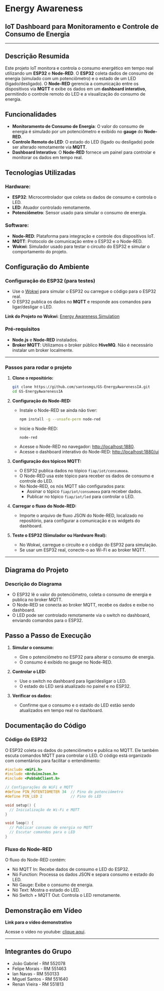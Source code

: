 # **Energy Awareness**

## **IoT Dashboard para Monitoramento e Controle de Consumo de Energia**

---

## **Descrição Resumida**

Este projeto IoT monitora e controla o consumo energético em tempo real utilizando um **ESP32** e **Node-RED**. O **ESP32** coleta dados de consumo de energia (simulado com um potenciômetro) e o estado de um LED (ligado/desligado). O **Node-RED** gerencia a comunicação entre os dispositivos via **MQTT** e exibe os dados em um **dashboard interativo**, permitindo o controle remoto do LED e a visualização do consumo de energia.


## **Funcionalidades**

- **Monitoramento de Consumo de Energia**: O valor do consumo de energia é simulado por um potenciômetro e exibido no **gauge** do **Node-RED**.
- **Controle Remoto do LED**: O estado do LED (ligado ou desligado) pode ser alterado remotamente via **MQTT**.
- **Dashboard Interativo**: O **Node-RED** fornece um painel para controlar e monitorar os dados em tempo real.


## **Tecnologias Utilizadas**

### **Hardware:**
- **ESP32**: Microcontrolador que coleta os dados de consumo e controla o LED.
- **LED**: Atuador controlado remotamente.
- **Potenciômetro**: Sensor usado para simular o consumo de energia.

### **Software:**
- **Node-RED**: Plataforma para integração e controle dos dispositivos IoT.
- **MQTT**: Protocolo de comunicação entre o ESP32 e o Node-RED.
- **Wokwi**: Simulador usado para testar o circuito do ESP32 e simular o comportamento do projeto.


## **Configuração do Ambiente**

### **Configuração do ESP32 (para testes)**
- Use o [Wokwi](https://wokwi.com/) para simular o ESP32 ou carregue o código para o ESP32 real.
- O ESP32 publica os dados no **MQTT** e responde aos comandos para ligar/desligar o LED.

**Link do Projeto no Wokwi**: [Energy Awareness Simulation](https://wokwi.com/projects/415114719159456769)


### **Pré-requisitos**
- **Node.js** e **Node-RED** instalados.
- **Broker MQTT**: Utilizamos o broker público **HiveMQ**. Não é necessário instalar um broker localmente.

---

### **Passos para rodar o projeto**

1. **Clone o repositório:**
   ```bash
   git clone https://github.com/santosmgs/GS-EnergyAwarenessIA.git
   cd GS-EnergyAwarenessIA
   ```

2. **Configuração do Node-RED:**
   - Instale o Node-RED se ainda não tiver:
     ```bash
     npm install -g --unsafe-perm node-red
     ```
   - Inicie o Node-RED:
     ```bash
     node-red
     ```
   - Acesse o Node-RED no navegador: [http://localhost:1880](http://localhost:1880).
   - Acesse o dashboard interativo do Node-RED: [http://localhost:1880/ui](http://localhost:1880/ui)

3. **Configuração dos tópicos MQTT:**
   - O ESP32 publica dados no tópico `fiap/iot/consumoea`.
   - O Node-RED usa este tópico para receber os dados de consumo e controle do LED.
   - No Node-RED, os nós MQTT são configurados para:
     - Assinar o tópico `fiap/iot/consumoea` para receber dados.
     - Publicar no tópico `fiap/iot/led` para controlar o LED.

4. **Carregar o fluxo do Node-RED:**
   - Importe o arquivo de fluxo JSON do Node-RED, localizado no repositório, para configurar a comunicação e os widgets do dashboard.

5. **Teste o ESP32 (Simulador ou Hardware Real):**
   - No Wokwi, carregue o circuito e o código do ESP32 para simulação.
   - Se usar um ESP32 real, conecte-o ao Wi-Fi e ao broker MQTT.

---

## **Diagrama do Projeto**

### **Descrição do Diagrama**
- O ESP32 lê o valor do potenciômetro, coleta o consumo de energia e publica no broker MQTT.
- O Node-RED se conecta ao broker MQTT, recebe os dados e exibe no dashboard.
- O LED pode ser controlado remotamente via o switch no dashboard, enviando comandos para o ESP32.


## **Passo a Passo de Execução**

1. **Simular o consumo:**
   - Gire o potenciômetro no ESP32 para alterar o consumo de energia.
   - O consumo é exibido no gauge no Node-RED.

2. **Controlar o LED:**
   - Use o switch no dashboard para ligar/desligar o LED.
   - O estado do LED será atualizado no painel e no ESP32.

3. **Verificar os dados:**
   - Confirme que o consumo e o estado do LED estão sendo atualizados em tempo real no dashboard.


## **Documentação do Código**

### **Código do ESP32**
O ESP32 coleta os dados do potenciômetro e publica no MQTT. Ele também escuta comandos MQTT para controlar o LED. O código está organizado com comentários para facilitar o entendimento:

```cpp
#include <WiFi.h>
#include <ArduinoJson.h>
#include <PubSubClient.h>

// Configurações de WiFi e MQTT
#define PIN_POTENTIOMETER 34  // Pino do potenciômetro
#define PIN_LED 2             // Pino do LED

void setup() {
  // Inicialização de Wi-Fi e MQTT
}

void loop() {
  // Publicar consumo de energia no MQTT
  // Escutar comandos para o LED
}
```

### **Fluxo do Node-RED**
O fluxo do Node-RED contém:
- Nó MQTT In: Recebe dados de consumo e LED do ESP32.
- Nó Function: Processa os dados JSON e separa consumo e estado do LED.
- Nó Gauge: Exibe o consumo de energia.
- Nó Text: Mostra o estado do LED.
- Nó Switch + MQTT Out: Controla o LED remotamente.


## **Demonstração em Vídeo**

**Link para o vídeo demonstrativo**

Acesse o vídeo no youtube: [clique aqui](https://www.youtube.com/@santoxz_).

---

## **Integrantes do Grupo**

- João Gabriel - RM 552078
- Felipe Morais - RM 551463
- Ian Navas - RM 550133
- Miguel Santos - RM 551640
- Renan Vieira - RM 551813

